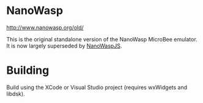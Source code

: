 NanoWasp
========

http://www.nanowasp.org/old/

This is the original standalone version of the NanoWasp MicroBee emulator.
It is now largely superseded by [NanoWaspJS](https://github.com/dgchurchill/nanowaspjs).


Building
========

Build using the XCode or Visual Studio project (requires wxWidgets and libdsk).
